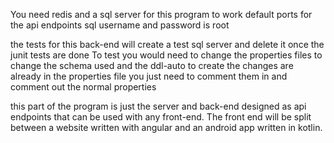 You need redis and a sql server for this program to work
default ports for the api endpoints
sql username and password is root



the tests for this back-end will create a test sql server and delete it once the junit tests are done 
To test you would need to change the properties files to change the schema used and the ddl-auto to create
the changes are already in the properties file you just need to comment them in and comment out the normal properties



this part of the program is just the server and back-end designed as api endpoints that can be used with any front-end.  The front end will be split between a website written with angular and an android app written in kotlin.
